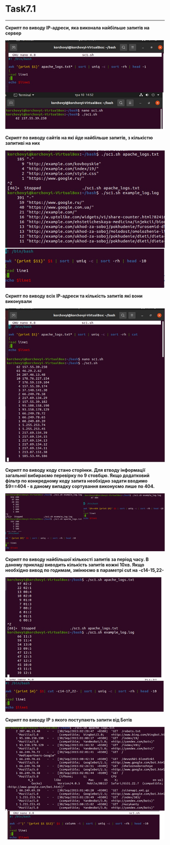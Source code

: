 # Task7.1
***

__Скрипт по виводу ІР-адреси, яка виконала найбільше запитів на сервер__

![](images/1.jpg)

__Скрипт по виводу сайтів на які йде найбільше запитів, з кількістю запитиві на них__

![](images/2.jpg)

__Скрипт по виводу всіх ІР-адреси та кількість запитів які вони виконували__

![](images/3.jpg)

__Скрипт по виводу коду стано сторінки. Для втводу інформації загальної вибираємо перевірку по 9 стовбцю. Якщо додатковий фільтр по конкредному коду запита необхідно задати вводимо $9==404 - в даному випадку сортування виконуємо лише по 404.__

![](images/4.jpg)

__Скрипт по виводу найбільшої кількості запитів за період часу. В даному прикладі виводить кількість запитів кожні 10хв. Якщо необхідно вивод по годимам, змінюємо в параметрі cut на -c14-15,22-__

![](images/5.jpg)

__Скрипт по виводу ІР з якого поступають запити від Ботів__

![](images/6.jpg)

